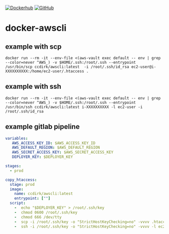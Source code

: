 [![Dockerhub](https://img.shields.io/badge/Dockerhub-ccdirk/awscli-blue)](https://hub.docker.com/r/ccdirk/awscli)
[![GitHub](https://img.shields.io/badge/github-docker--awscli-blue)](https://github.com/Piethan/docker-awscli)

# docker-awscli

## example with scp

```shell
docker run --rm -it --env-file <(aws-vault exec default -- env | grep --color=never ^AWS_) -v $HOME/.ssh:/root/.ssh --entrypoint /usr/bin/scp ccdirk/awscli:latest  -i /root/.ssh/id_rsa ec2-user@i-XXXXXXXXXX:/home/ec2-user/.htaccess .
```

## example with ssh

```shell
docker run --rm -it --env-file <(aws-vault exec default -- env | grep --color=never ^AWS_) -v $HOME/.ssh:/root/.ssh --entrypoint /usr/bin/ssh ccdirk/awscli:latest i-XXXXXXXXXX -l ec2-user -i /root/.ssh/id_rsa
```


## example gitlab pipeline
```yaml
variables:
   AWS_ACCESS_KEY_ID: $AWS_ACCESS_KEY_ID
   AWS_DEFAULT_REGION: $AWS_DEFAULT_REGION
   AWS_SECRET_ACCESS_KEY: $AWS_SECRET_ACCESS_KEY
   DEPLOYER_KEY: $DEPLOYER_KEY

stages:
  - prod

copy_htaccess:
  stage: prod
  image:
    name: ccdirk/awscli:latest
    entrypoint: [""]
  script:
    -  echo "$DEPLOYER_KEY" > /root/.ssh/key
    -  chmod 0600 /root/.ssh/key
    -  chmod 666 /dev/tty
    -  scp -i /root/.ssh/key -o "StrictHostKeyChecking=no" -vvvv .htaccess ec2-user@i-XXXXXXXXXXXX:/home/ec2-user/.htaccess
    -  ssh -i /root/.ssh/key -o "StrictHostKeyChecking=no" -vvvv -l ec2-user i-XXXXXXXXXXX 'sudo cp /home/ec2-user/.htaccess /var/www/html/web/.htaccess && sudo chmod 0644 /var/www/html/web/.htaccess'


```